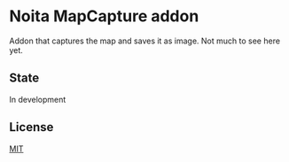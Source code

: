 # Noita MapCapture addon

Addon that captures the map and saves it as image. Not much to see here yet.

## State

In development

## License

[MIT](LICENSE)